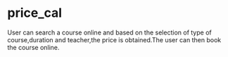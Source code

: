 # price_cal
User can search a course online and based on the selection of type of course,duration and teacher,the price is obtained.The user can then book the course online.
